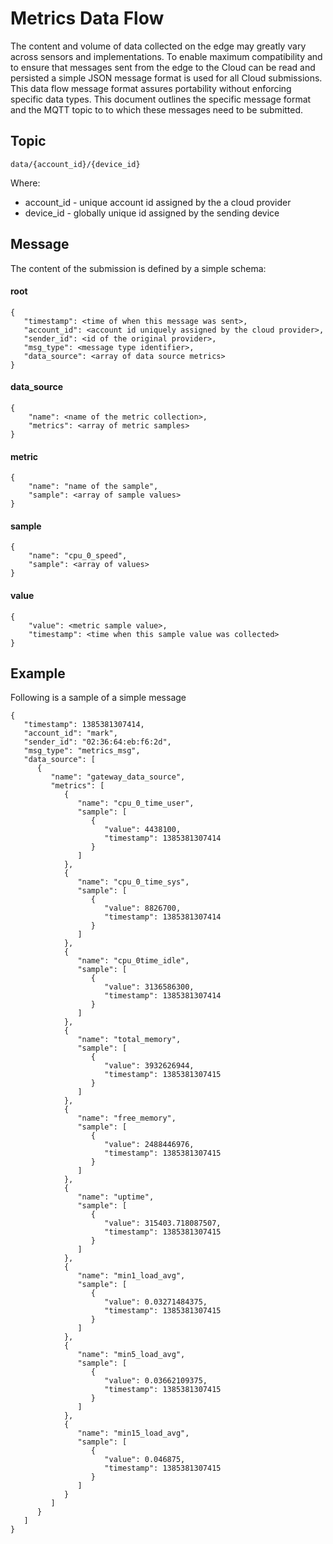 # Metrics Data Flow
The content and volume of data collected on the edge may greatly vary across sensors and implementations. To enable maximum compatibility and to ensure that messages sent from the edge to the Cloud can be read and persisted a simple JSON message format is used for all Cloud submissions. This data flow message format assures portability without enforcing specific data types. This document outlines the specific message format and the MQTT topic to to which these messages need to be submitted. 
## Topic    data/{account_id}/{device_id}

Where:

* account_id - unique account id assigned by the a cloud provider
* device_id - globally unique id assigned by the sending device     
## Message

The content of the submission is defined by a simple schema:


#### root

    {
       "timestamp": <time of when this message was sent>,
       "account_id": <account id uniquely assigned by the cloud provider>,
       "sender_id": <id of the original provider>,
       "msg_type": <message type identifier>,
       "data_source": <array of data source metrics>
    }
    
#### data_source

    {
        "name": <name of the metric collection>,
        "metrics": <array of metric samples>
    }
    
#### metric

    {
        "name": "name of the sample",
        "sample": <array of sample values>
    }
    
#### sample

    {
        "name": "cpu_0_speed",
        "sample": <array of values>
    }
    
#### value

    {
        "value": <metric sample value>,
        "timestamp": <time when this sample value was collected>
    }

    
## Example   
Following is a sample of a simple message     {
       "timestamp": 1385381307414,
       "account_id": "mark",
       "sender_id": "02:36:64:eb:f6:2d",
       "msg_type": "metrics_msg",
       "data_source": [
          {
             "name": "gateway_data_source",
             "metrics": [
                {   
                   "name": "cpu_0_time_user",
                   "sample": [
                      {
                         "value": 4438100,
                         "timestamp": 1385381307414
                      }
                   ]
                },
                {                
                   "name": "cpu_0_time_sys",
                   "sample": [
                      {
                         "value": 8826700,
                         "timestamp": 1385381307414
                      }
                   ]
                },
                {
                   "name": "cpu_0time_idle",
                   "sample": [
                      {
                         "value": 3136586300,
                         "timestamp": 1385381307414
                      }
                   ]
                },
                {
                   "name": "total_memory",
                   "sample": [
                      {
                         "value": 3932626944,
                         "timestamp": 1385381307415
                      }
                   ]
                },                
                {
                   "name": "free_memory",
                   "sample": [
                      {
                         "value": 2488446976,
                         "timestamp": 1385381307415
                      }
                   ]
                },
                {
                   "name": "uptime",
                   "sample": [
                      {
                         "value": 315403.718087507,
                         "timestamp": 1385381307415
                      }
                   ]
                },
                {
                   "name": "min1_load_avg",
                   "sample": [
                      {
                         "value": 0.03271484375,
                         "timestamp": 1385381307415
                      }
                   ]
                },
                {
                   "name": "min5_load_avg",
                   "sample": [
                      {
                         "value": 0.03662109375,
                         "timestamp": 1385381307415
                      }
                   ]
                },
                {
                   "name": "min15_load_avg",
                   "sample": [
                      {
                         "value": 0.046875,
                         "timestamp": 1385381307415
                      }
                   ]
                }
             ]
          }
       ]
    }
    
    

